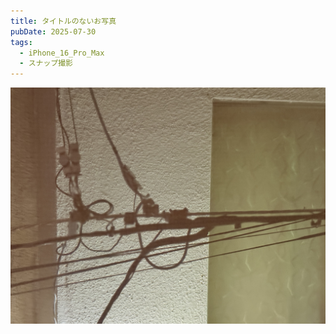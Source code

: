 ```yaml
---
title: タイトルのないお写真
pubDate: 2025-07-30
tags:
  - iPhone_16_Pro_Max
  - スナップ撮影
---
```

![](_assets/IMG_1145.jpeg)